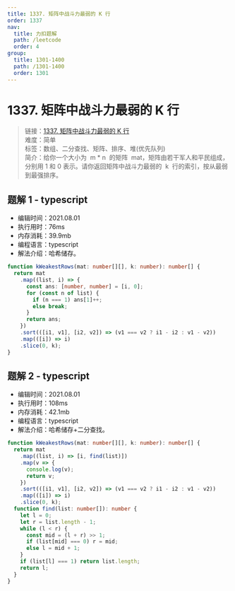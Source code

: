 ```yaml
---
title: 1337. 矩阵中战斗力最弱的 K 行
order: 1337
nav:
  title: 力扣题解
  path: /leetcode
  order: 4
group:
  title: 1301-1400
  path: /1301-1400
  order: 1301
---
```


# 1337. 矩阵中战斗力最弱的 K 行

> 链接：[1337. 矩阵中战斗力最弱的 K 行](https://leetcode-cn.com/problems/the-k-weakest-rows-in-a-matrix/)  
> 难度：简单  
> 标签：数组、二分查找、矩阵、排序、堆(优先队列)  
> 简介：给你一个大小为  m \* n  的矩阵  mat，矩阵由若干军人和平民组成，分别用 1 和 0 表示。请你返回矩阵中战斗力最弱的  k  行的索引，按从最弱到最强排序。

## 题解 1 - typescript

- 编辑时间：2021.08.01
- 执行用时：76ms
- 内存消耗：39.9mb
- 编程语言：typescript
- 解法介绍：哈希储存。

```typescript
function kWeakestRows(mat: number[][], k: number): number[] {
  return mat
    .map((list, i) => {
      const ans: [number, number] = [i, 0];
      for (const n of list) {
        if (n === 1) ans[1]++;
        else break;
      }
      return ans;
    })
    .sort(([i1, v1], [i2, v2]) => (v1 === v2 ? i1 - i2 : v1 - v2))
    .map(([i]) => i)
    .slice(0, k);
}
```

## 题解 2 - typescript

- 编辑时间：2021.08.01
- 执行用时：108ms
- 内存消耗：42.1mb
- 编程语言：typescript
- 解法介绍：哈希储存+二分查找。

```typescript
function kWeakestRows(mat: number[][], k: number): number[] {
  return mat
    .map((list, i) => [i, find(list)])
    .map(v => {
      console.log(v);
      return v;
    })
    .sort(([i1, v1], [i2, v2]) => (v1 === v2 ? i1 - i2 : v1 - v2))
    .map(([i]) => i)
    .slice(0, k);
  function find(list: number[]): number {
    let l = 0;
    let r = list.length - 1;
    while (l < r) {
      const mid = (l + r) >> 1;
      if (list[mid] === 0) r = mid;
      else l = mid + 1;
    }
    if (list[l] === 1) return list.length;
    return l;
  }
}
```
